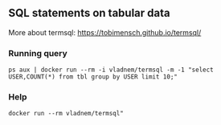 ## SQL statements on tabular data

More about termsql: https://tobimensch.github.io/termsql/

### Running query
```
ps aux | docker run --rm -i vladnem/termsql -m -1 "select USER,COUNT(*) from tbl group by USER limit 10;"
```

### Help
```
docker run --rm vladnem/termsql"
```
